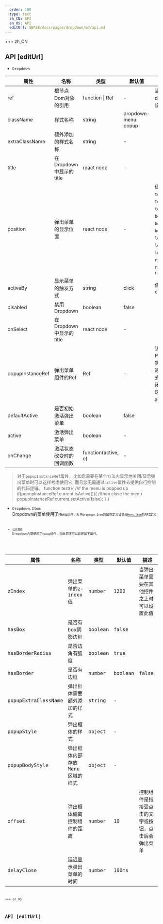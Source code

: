 ```yaml
---   
  order: 100
  type: text
  zh_CN: API
  en_US: API
  editUrl: $BASE/docs/pages/dropdown/md/api.md
---      
```


+++  zh_CN
## API [editUrl]    

- <Code>Dropdown</Code>

| 属性 | 名称 | 类型 | 默认值 | 描述 |
| --- | --- | --- | --- | --- |
| ref | 根节点Dom对象的引用 | function \| Ref | - | 当需要获取到dom对象时可设置此属性 |
| className | 样式名称 | string | dropdown-menu popup |  |
| extraClassName | 额外添加的样式名称 | string | - |  |
| title | 在Dropdown中显示的title | react node | - |  |
| position | 弹出菜单的显示位置 | react node | - | 值可以是: <Code>topLeft</Code>、<Code>top</Code>、<Code>topRight</Code>、 <Code>bottomLeft</Code>、<Code>bottom</Code>、<Code>bottomRight</Code>、<Code>leftTop</Code>、<Code>left</Code>、<Code>leftBottom</Code>、<Code>rightTop</Code>、<Code>right</Code>、<Code>rightBottom</Code>  |
| activeBy | 显示菜单的触发方式 | string | click | 值可以是: <Code>click</Code>, <Code>hover</Code> |
| disabled | 禁用Dropdown | boolean | false |  |
| onSelect | 在Dropdown中显示的title | react node | - |  |
| popupInstanceRef | 弹出菜单组件的Ref | Ref | - | 该ref指向了Popup组件的实例， 允许你通过程序的方式去显示或关闭菜单。而且您无效设置active属性  |
| defaultActive | 是否初始激活弹出菜单 | boolean | false |   |
| active | 激活弹出菜单  | boolean | - |   |
| onChange | 激活状态改变时的回调函数 | function(active, e) | - |   |

<Blockquote type="primary">
对于<Code>popupInstanceRef</Code>属性，比如您需要在某个方法内显示地关闭/显示弹出菜单时可以这样考虑使用它, 而且您无需通过<Code>active</Code>属性去提供自行控制的代码逻辑。  

<Hcode>
 function test(){
   //if the menu is popped up
   if(popupInstanceRef.current.isActive()){
       //then close the menu
       popupInstanceRef.current.setActive(false);
   }
 }
</Hcode>
</Blockquote>

- <Code>Dropdown.Item</Code>   
  Dropdown的菜单使用了<Code>Menu<Code>组件，对于<Code>Dropdown.Item</Code>的属性定义请参阅<Code>[Menu.Item](/#/docs/menu)</Code>的API定义

- <Code>公共属性</Code>
Dropdown内部使用了<Code>Popup</Code>组件，因此您还可以设置如下属性。


| 属性 | 名称 | 类型 | 默认值 | 描述 |
| --- | --- | --- | --- | --- |
| zIndex | 弹出菜单的z-index值 | number | 1200 | 当弹出菜单需要在其他控件之上时可以设置此值 |
| hasBox | 是否有box阴影边框 | boolean | false |  |
| hasBorderRadius | 是否边角有弧度 | boolean | true |  |
| hasBorder | 是否有边框 | number | boolean | false |
| popupExtraClassName | 弹出框体需要额外添加的样式 | string | - |  |
| popupStyle | 弹出框体的样式 | object | - |  |
| popupBodyStyle | 弹出框体内部存放Menu区域的样式 | object | - |  |
| offset | 弹出框体偏离控制组件的距离 | number | 10 | 控制组件是指接受点击的文字或按钮，点击后会弹出菜单 |
| delayClose | 延迟显示弹出菜单的时间 | number | 100ms |  |


+++ en_US
## API [editUrl]     


